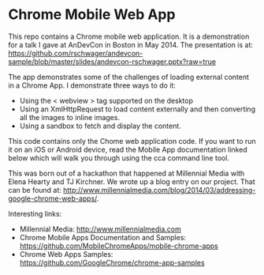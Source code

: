 Chrome Mobile Web App
=========

This repo contains a Chrome mobile web application.  It is a demonstration for a talk I gave at AnDevCon in Boston in May 2014.  The presentation is at:
https://github.com/rschwager/andevcon-sample/blob/master/slides/andevcon-rschwager.pptx?raw=true

The app demonstrates some of the challenges of loading external content in a Chrome App.  I demonstrate three ways to do it:

  - Using the < webview > tag supported on the desktop 
  - Using an XmlHttpRequest to load content externally and then converting all the images to inline images.
  - Using a sandbox to fetch and display the content.

This code contains only the Chome web application code.  If you want to run it on an iOS or Android device, read the Mobile App documentation linked below which will walk you through using the cca command line tool.

This was born out of a hackathon that happened at Millennial Media with Elena Hearty and TJ Kirchner.  We wrote up a blog entry on our project.  That can be found at: http://www.millennialmedia.com/blog/2014/03/addressing-google-chrome-web-apps/.

Interesting links:

  - Millennial Media:  http://www.millennialmedia.com
  - Chrome Mobile Apps Documentation and Samples:  https://github.com/MobileChromeApps/mobile-chrome-apps
  - Chrome Web Apps Samples:  https://github.com/GoogleChrome/chrome-app-samples
